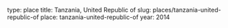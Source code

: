 type: place
title: Tanzania, United Republic of
slug: places/tanzania-united-republic-of
place: tanzania-united-republic-of
year: 2014
